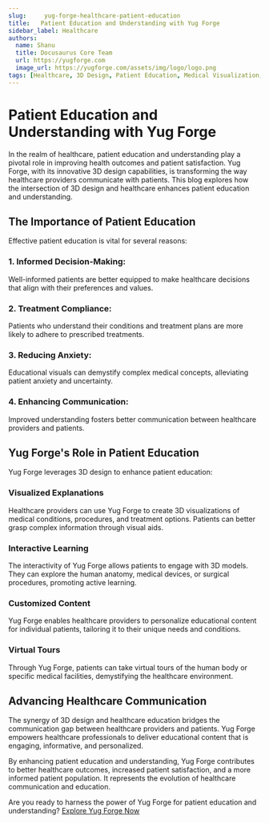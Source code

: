 ```yaml
---
slug:     yug-forge-healthcare-patient-education
title:   Patient Education and Understanding with Yug Forge
sidebar_label: Healthcare
authors:
  name: Shanu
  title: Docusaurus Core Team
  url: https://yugforge.com
  image_url: https://yugforge.com/assets/img/logo/logo.png
tags: [Healthcare, 3D Design, Patient Education, Medical Visualization, Yug Forge, docusaurus]
---
```


# Patient Education and Understanding with Yug Forge

In the realm of healthcare, patient education and understanding play a pivotal role in improving health outcomes and patient satisfaction. Yug Forge, with its innovative 3D design capabilities, is transforming the way healthcare providers communicate with patients. This blog explores how the intersection of 3D design and healthcare enhances patient education and understanding.

## The Importance of Patient Education

Effective patient education is vital for several reasons:

### 1. **Informed Decision-Making**: 

Well-informed patients are better equipped to make healthcare decisions that align with their preferences and values.

### 2. **Treatment Compliance**: 

Patients who understand their conditions and treatment plans are more likely to adhere to prescribed treatments.

### 3. **Reducing Anxiety**:

Educational visuals can demystify complex medical concepts, alleviating patient anxiety and uncertainty.

### 4. **Enhancing Communication**: 

Improved understanding fosters better communication between healthcare providers and patients.

## Yug Forge's Role in Patient Education

Yug Forge leverages 3D design to enhance patient education:

### **Visualized Explanations**

Healthcare providers can use Yug Forge to create 3D visualizations of medical conditions, procedures, and treatment options. Patients can better grasp complex information through visual aids.

### **Interactive Learning**

The interactivity of Yug Forge allows patients to engage with 3D models. They can explore the human anatomy, medical devices, or surgical procedures, promoting active learning.

### **Customized Content**

Yug Forge enables healthcare providers to personalize educational content for individual patients, tailoring it to their unique needs and conditions.

### **Virtual Tours**

Through Yug Forge, patients can take virtual tours of the human body or specific medical facilities, demystifying the healthcare environment.

## Advancing Healthcare Communication

The synergy of 3D design and healthcare education bridges the communication gap between healthcare providers and patients. Yug Forge empowers healthcare professionals to deliver educational content that is engaging, informative, and personalized.

By enhancing patient education and understanding, Yug Forge contributes to better healthcare outcomes, increased patient satisfaction, and a more informed patient population. It represents the evolution of healthcare communication and education.

Are you ready to harness the power of Yug Forge for patient education and understanding? [Explore Yug Forge Now](https://www.yugforge.com)
